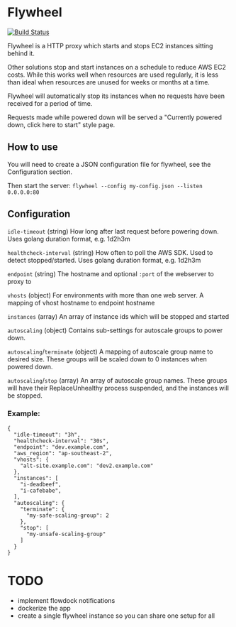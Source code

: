 # Flywheel

[![Build Status](https://travis-ci.org/fairfaxmedia/flywheel.svg)](https://travis-ci.org/fairfaxmedia/flywheel)

Flywheel is a HTTP proxy which starts and stops EC2 instances sitting behind
it.

Other solutions stop and start instances on a schedule to reduce AWS EC2 costs.
While this works well when resources are used regularly, it is less than ideal
when resources are unused for weeks or months at a time.

Flywheel will automatically stop its instances when no requests have been
received for a period of time.

Requests made while powered down will be served a "Currently powered down,
click here to start" style page.

## How to use

You will need to create a JSON configuration file for flywheel, see the
Configuration section.

Then start the server: `flywheel --config my-config.json --listen 0.0.0.0:80`

## Configuration

`idle-timeout` (string) How long after last request before powering down. Uses golang duration format, e.g. 1d2h3m

`healthcheck-interval` (string) How often to poll the AWS SDK. Used to detect stopped/started. Uses golang duration format, e.g. 1d2h3m

`endpoint` (string) The hostname and optional `:port` of the webserver to proxy to

`vhosts` (object) For environments with more than one web server. A mapping of vhost hostname to endpoint hostname

`instances` (array) An array of instance ids which will be stopped and started

`autoscaling` (object) Contains sub-settings for autoscale groups to power down.

`autoscaling`/`terminate` (object) A mapping of autoscale group name to desired size. These groups will be scaled down to 0 instances when powered down.

`autoscaling`/`stop` (array) An array of autoscale group names. These groups will have their ReplaceUnhealthy process suspended, and the instances will be stopped.

### Example:

```
{
  "idle-timeout": "3h",
  "healthcheck-interval": "30s",
  "endpoint": "dev.example.com",
  "aws_region": "ap-southeast-2",
  "vhosts": {
    "alt-site.example.com": "dev2.example.com"
  },
  "instances": [
    "i-deadbeef",
    "i-cafebabe",
  ],
  "autoscaling": {
    "terminate": {
      "my-safe-scaling-group": 2
    },
    "stop": [
      "my-unsafe-scaling-group"
    ]
  }
}
```

# TODO

* implement flowdock notifications
* dockerize the app
* create a single flywheel instance so you can share one setup for all
